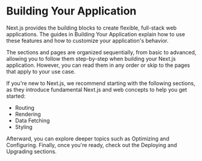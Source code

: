 # Building Your Application

Next.js provides the building blocks to create flexible, full-stack web applications. The guides in Building Your Application explain how to use these features and how to customize your application's behavior.

The sections and pages are organized sequentially, from basic to advanced, allowing you to follow them step-by-step when building your Next.js application. However, you can read them in any order or skip to the pages that apply to your use case.

If you're new to Next.js, we recommend starting with the following sections, as they introduce fundamental Next.js and web concepts to help you get started:

- Routing
- Rendering
- Data Fetching
- Styling

Afterward, you can explore deeper topics such as Optimizing and Configuring. Finally, once you're ready, check out the Deploying and Upgrading sections.